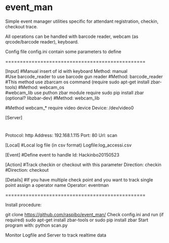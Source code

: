 # event_man
Simple event manager utilities specific for attendant registration, checkin, checkout trace.

All operations can be handled with barcode reader, webcam (as qrcode/barcode reader), keyboard.

Config file config.ini contain some parameters to define 

================================================

[Input]
#Manual insert of id with keyboard
Method: manual			
#Use barcode_reader to use barcode gun reader 
#Method: barcode_reader 	
#This method use zbarcam os command (require sudo apt-get install zbar-tools)
#Method: webcam_os		
#webcam_lib use puthon zbar module require sudo pip install zbar (optional? libzbar-dev)
#Method: webcam_lib

#Method webcam_* require video device
Device: /dev/video0		

[Server]
#
Protocol: http
Address: 192.168.1.115
Port: 80
Url: scan

[Local]
#Local log file (in csv format)
Logfile:log_accessi.csv

[Event]
#Define event to handle
Id: Hackinbo20150523

[Action]
#Track checkin or checkout with this parameter
Direction: checkin
#Direction: checkout

[Details]
#If you have multiple check point and you want to track single point assign a operator name
Operator: eventman

================================================

Install procedure:

git clone https://github.com/raspibo/event_man/
Check config.ini and run (if required)
sudo apt-get install zbar-tools
or 
sudo pip install zbar
Start program with:
python scan.py

Monitor Logfile and Server to track realtime data
